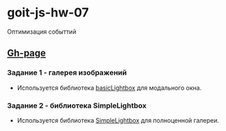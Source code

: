# goit-js-hw-07
Оптимизация событтий

## [Gh-page](https://serg-rsv.github.io/goit-js-hw-07)

### Задание 1 - галерея изображений

- Используется библиотека [basicLightbox](https://basiclightbox.electerious.com/) для модального окна.

### Задание 2 - библиотека SimpleLightbox

- Используется библиотека [SimpleLightbox](https://simplelightbox.com/) для полноценной галереи.
